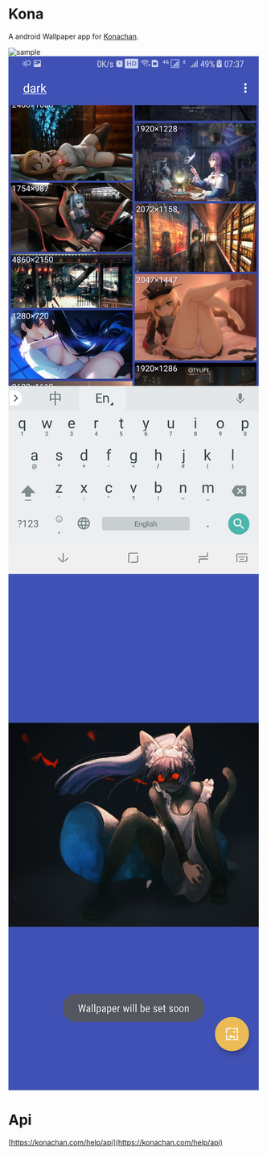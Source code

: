 # Kona

A android Wallpaper app for [Konachan](https://konachan.com/).

![sample](/graphics/device-2018-04-29-073643.png)
![sample](/graphics/device-2018-04-29-073753.png)
![sample](/graphics/device-2018-04-29-073851.png)

# Api

[https://konachan.com/help/api](https://konachan.com/help/api)